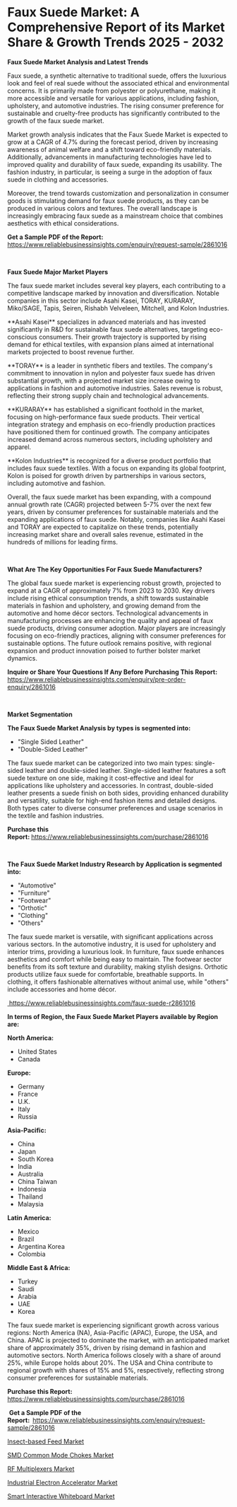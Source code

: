 <p><h1>Faux Suede Market: A Comprehensive Report of its Market Share & Growth Trends 2025 - 2032</h1></p><p><strong>Faux Suede Market Analysis and Latest Trends</strong></p>
<p><p>Faux suede, a synthetic alternative to traditional suede, offers the luxurious look and feel of real suede without the associated ethical and environmental concerns. It is primarily made from polyester or polyurethane, making it more accessible and versatile for various applications, including fashion, upholstery, and automotive industries. The rising consumer preference for sustainable and cruelty-free products has significantly contributed to the growth of the faux suede market.</p><p>Market growth analysis indicates that the Faux Suede Market is expected to grow at a CAGR of 4.7% during the forecast period, driven by increasing awareness of animal welfare and a shift toward eco-friendly materials. Additionally, advancements in manufacturing technologies have led to improved quality and durability of faux suede, expanding its usability. The fashion industry, in particular, is seeing a surge in the adoption of faux suede in clothing and accessories. </p><p>Moreover, the trend towards customization and personalization in consumer goods is stimulating demand for faux suede products, as they can be produced in various colors and textures. The overall landscape is increasingly embracing faux suede as a mainstream choice that combines aesthetics with ethical considerations.</p></p>
<p><strong>Get a Sample PDF of the Report:&nbsp;</strong> <a href="https://www.reliablebusinessinsights.com/enquiry/request-sample/2861016?utm_campaign=1873&utm_medium=2&utm_source=Github&utm_content=ia&utm_term=12032025&utm_id=faux-suede">https://www.reliablebusinessinsights.com/enquiry/request-sample/2861016</a></p>
<p>&nbsp;</p>
<p><strong>Faux Suede Major Market Players</strong></p>
<p><p>The faux suede market includes several key players, each contributing to a competitive landscape marked by innovation and diversification. Notable companies in this sector include Asahi Kasei, TORAY, KURARAY, Miko/SAGE, Tapis, Seiren, Rishabh Velveleen, Mitchell, and Kolon Industries.</p><p>**Asahi Kasei** specializes in advanced materials and has invested significantly in R&D for sustainable faux suede alternatives, targeting eco-conscious consumers. Their growth trajectory is supported by rising demand for ethical textiles, with expansion plans aimed at international markets projected to boost revenue further.</p><p>**TORAY** is a leader in synthetic fibers and textiles. The company's commitment to innovation in nylon and polyester faux suede has driven substantial growth, with a projected market size increase owing to applications in fashion and automotive industries. Sales revenue is robust, reflecting their strong supply chain and technological advancements.</p><p>**KURARAY** has established a significant foothold in the market, focusing on high-performance faux suede products. Their vertical integration strategy and emphasis on eco-friendly production practices have positioned them for continued growth. The company anticipates increased demand across numerous sectors, including upholstery and apparel.</p><p>**Kolon Industries** is recognized for a diverse product portfolio that includes faux suede textiles. With a focus on expanding its global footprint, Kolon is poised for growth driven by partnerships in various sectors, including automotive and fashion.</p><p>Overall, the faux suede market has been expanding, with a compound annual growth rate (CAGR) projected between 5-7% over the next few years, driven by consumer preferences for sustainable materials and the expanding applications of faux suede. Notably, companies like Asahi Kasei and TORAY are expected to capitalize on these trends, potentially increasing market share and overall sales revenue, estimated in the hundreds of millions for leading firms.</p></p>
<p>&nbsp;</p>
<p><strong>What Are The Key Opportunities For Faux Suede Manufacturers?</strong></p>
<p><p>The global faux suede market is experiencing robust growth, projected to expand at a CAGR of approximately 7% from 2023 to 2030. Key drivers include rising ethical consumption trends, a shift towards sustainable materials in fashion and upholstery, and growing demand from the automotive and home décor sectors. Technological advancements in manufacturing processes are enhancing the quality and appeal of faux suede products, driving consumer adoption. Major players are increasingly focusing on eco-friendly practices, aligning with consumer preferences for sustainable options. The future outlook remains positive, with regional expansion and product innovation poised to further bolster market dynamics.</p></p>
<p><strong>Inquire or Share Your Questions If Any Before Purchasing This Report:</strong> <a href="https://www.reliablebusinessinsights.com/enquiry/pre-order-enquiry/2861016?utm_campaign=1873&utm_medium=2&utm_source=Github&utm_content=ia&utm_term=12032025&utm_id=faux-suede">https://www.reliablebusinessinsights.com/enquiry/pre-order-enquiry/2861016</a></p>
<p>&nbsp;</p>
<p><strong>Market Segmentation</strong></p>
<p><strong>The Faux Suede Market Analysis by types is segmented into:</strong></p>
<p><ul><li>"Single Sided Leather"</li><li>"Double-Sided Leather"</li></ul></p>
<p><p>The faux suede market can be categorized into two main types: single-sided leather and double-sided leather. Single-sided leather features a soft suede texture on one side, making it cost-effective and ideal for applications like upholstery and accessories. In contrast, double-sided leather presents a suede finish on both sides, providing enhanced durability and versatility, suitable for high-end fashion items and detailed designs. Both types cater to diverse consumer preferences and usage scenarios in the textile and fashion industries.</p></p>
<p><strong>Purchase this Report:&nbsp;</strong><a href="https://www.reliablebusinessinsights.com/purchase/2861016?utm_campaign=1873&utm_medium=2&utm_source=Github&utm_content=ia&utm_term=12032025&utm_id=faux-suede">https://www.reliablebusinessinsights.com/purchase/2861016</a></p>
<p>&nbsp;</p>
<p><strong>The Faux Suede Market Industry Research by Application is segmented into:</strong></p>
<p><ul><li>"Automotive"</li><li>"Furniture"</li><li>"Footwear"</li><li>"Orthotic"</li><li>"Clothing"</li><li>"Others"</li></ul></p>
<p><p>The faux suede market is versatile, with significant applications across various sectors. In the automotive industry, it is used for upholstery and interior trims, providing a luxurious look. In furniture, faux suede enhances aesthetics and comfort while being easy to maintain. The footwear sector benefits from its soft texture and durability, making stylish designs. Orthotic products utilize faux suede for comfortable, breathable supports. In clothing, it offers fashionable alternatives without animal use, while "others" include accessories and home décor.</p></p>
<p><a href="https://www.reliablebusinessinsights.com/faux-suede-r2861016?utm_campaign=1873&utm_medium=2&utm_source=Github&utm_content=ia&utm_term=12032025&utm_id=faux-suede">&nbsp;https://www.reliablebusinessinsights.com/faux-suede-r2861016</a></p>
<p><strong>In terms of Region, the Faux Suede Market Players available by Region are:</strong></p>
<p>
    <p> <strong> North America: </strong>
        <ul>
            <li>United States</li>
            <li>Canada</li>
        </ul>
        </p> 
    <p> <strong> Europe: </strong>
        <ul>
            <li>Germany</li>
            <li>France</li>
            <li>U.K.</li>
            <li>Italy</li>
            <li>Russia</li>
        </ul>
        </p> 
    <p> <strong> Asia-Pacific: </strong>
        <ul>
            <li>China</li>
            <li>Japan</li>
            <li>South Korea</li>
            <li>India</li>
            <li>Australia</li>
            <li>China Taiwan</li>
            <li>Indonesia</li>
            <li>Thailand</li>
            <li>Malaysia</li>
        </ul>
        </p> 
    <p> <strong> Latin America: </strong>
        <ul>
            <li>Mexico</li>
            <li>Brazil</li>
            <li>Argentina Korea</li>
            <li>Colombia</li>
        </ul>
        </p> 
    <p> <strong> Middle East & Africa: </strong>
        <ul>
            <li>Turkey</li>
            <li>Saudi</li>
            <li>Arabia</li>
            <li>UAE</li>
            <li>Korea</li>
        </ul>
    </p>
    </p>
<p><p>The faux suede market is experiencing significant growth across various regions: North America (NA), Asia-Pacific (APAC), Europe, the USA, and China. APAC is projected to dominate the market, with an anticipated market share of approximately 35%, driven by rising demand in fashion and automotive sectors. North America follows closely with a share of around 25%, while Europe holds about 20%. The USA and China contribute to regional growth with shares of 15% and 5%, respectively, reflecting strong consumer preferences for sustainable materials.</p></p>
<p><strong>Purchase this Report: </strong><a href="https://www.reliablebusinessinsights.com/purchase/2861016?utm_campaign=1873&utm_medium=2&utm_source=Github&utm_content=ia&utm_term=12032025&utm_id=faux-suede">https://www.reliablebusinessinsights.com/purchase/2861016</a></p>
<p>&nbsp;<strong>Get a Sample PDF of the Report:&nbsp;&nbsp;</strong><a href="https://www.reliablebusinessinsights.com/enquiry/request-sample/2861016?utm_campaign=1873&utm_medium=2&utm_source=Github&utm_content=ia&utm_term=12032025&utm_id=faux-suede">https://www.reliablebusinessinsights.com/enquiry/request-sample/2861016</a></p>
<p><strong></strong></p>
<p><p><a href="https://github.com/eymermanda0p/Market-Research-Report-List-1/blob/main/insect-based-feed-market.md?utm_campaign=1873&utm_medium=2&utm_source=Github&utm_content=ia&utm_term=12032025&utm_id=faux-suede">Insect-based Feed Market</a></p><p><a href="https://www.linkedin.com/pulse/projecting-growth-smd-common-mode-chokesmarket-impact-analysis-hwexe?utm_campaign=1873&utm_medium=2&utm_source=Github&utm_content=ia&utm_term=12032025&utm_id=faux-suede">SMD Common Mode Chokes Market</a></p><p><a href="https://www.linkedin.com/pulse/rf-multiplexers-market-study-findings-forecast-cagr-114-from-0shfe?utm_campaign=1873&utm_medium=2&utm_source=Github&utm_content=ia&utm_term=12032025&utm_id=faux-suede">RF Multiplexers Market</a></p><p><a href="https://github.com/debowflaggqw/Market-Research-Report-List-1/blob/main/industrial-electron-accelerator-market.md?utm_campaign=1873&utm_medium=2&utm_source=Github&utm_content=ia&utm_term=12032025&utm_id=faux-suede">Industrial Electron Accelerator Market</a></p><p><a href="https://www.linkedin.com/pulse/astudy-onthe-global-smart-interactive-whiteboard-market-includinginformation-paq2e?utm_campaign=1873&utm_medium=2&utm_source=Github&utm_content=ia&utm_term=12032025&utm_id=faux-suede">Smart Interactive Whiteboard Market</a></p></p>